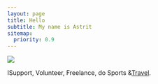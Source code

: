 ```yaml
---
layout: page
title: Hello
subtitle: My name is Astrit
sitemap:
  priority: 0.9
---
```


<img src="{{ '/assets/img/A.png' | prepend: site.baseurl }}" id="about-img">

<div id="describe-text">
	<p>ISupport, Volunteer, Freelance, do Sports &<a href="https://www.instagram.com/astrit.cepele">Travel</a>.</p>
</div>
